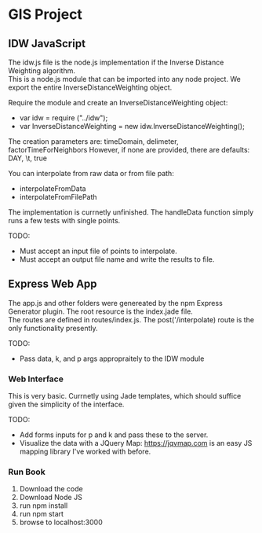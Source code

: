 ﻿# GIS Project

## IDW JavaScript

The idw.js file is the node.js implementation if the Inverse Distance Weighting algorithm.  
This is a node.js module that can be imported into any node project. We export the entire 
InverseDistanceWeighting object.

Require the module and create an InverseDistanceWeighting object:

* var idw = require ("../idw");
* var InverseDistanceWeighting = new idw.InverseDistanceWeighting();

The creation parameters are: timeDomain, delimeter, factorTimeForNeighbors
However, if none are provided, there are defaults: DAY, \t, true

You can interpolate from raw data or from file path:

* interpolateFromData
* interpolateFromFilePath

The implementation is currnetly unfinished.  The handleData function simply runs a few tests 
with single points. 

TODO:

* Must accept an input file of points to interpolate.  
* Must accept an output file name and write the results to file.

## Express Web App

The app.js and other folders were genereated by the npm Express Generator plugin. The root resource is the index.jade file.  
The routes are defined in routes/index.js.  The post('/interpolate) route is the only functionality presently.

TODO:
* Pass data, k, and p args appropraitely to the IDW module

### Web Interface

This is very basic.  Currnetly using Jade templates, which should suffice given the simplicity of the interface.  

TODO:
* Add forms inputs for p and k and pass these to the server.
* Visualize the data with a JQuery Map: https://jqvmap.com is an easy JS mapping library I've worked with before.

### Run Book

  1. Download the code
  2. Download Node JS
  3. run npm install
  4. run npm start
  5. browse to localhost:3000
